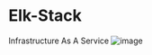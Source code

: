 # Elk-Stack
Infrastructure As A Service 
![image](https://user-images.githubusercontent.com/91091473/134791173-65c58780-0fbd-4043-82fe-135ee0aa46e3.png)

